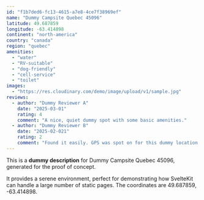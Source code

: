 ```yaml
---
id: "f1b7ded6-fc13-4615-a7e8-4ce7f38969ef"
name: "Dummy Campsite Quebec 45096"
latitude: 49.687859
longitude: -63.414898
continent: "north-america"
country: "canada"
region: "quebec"
amenities:
  - "water"
  - "RV-suitable"
  - "dog-friendly"
  - "cell-service"
  - "toilet"
images:
  - "https://res.cloudinary.com/demo/image/upload/v1/sample.jpg"
reviews:
  - author: "Dummy Reviewer A"
    date: "2025-03-01"
    rating: 4
    comment: "A nice, quiet dummy spot with some basic amenities."
  - author: "Dummy Reviewer B"
    date: "2025-02-021"
    rating: 2
    comment: "Found it easily. GPS was spot on for this dummy location."
---
```


This is a **dummy description** for Dummy Campsite Quebec 45096, generated for the proof of concept.

It provides a serene environment, perfect for demonstrating how SvelteKit can handle a large number of static pages. The coordinates are 49.687859, -63.414898.
